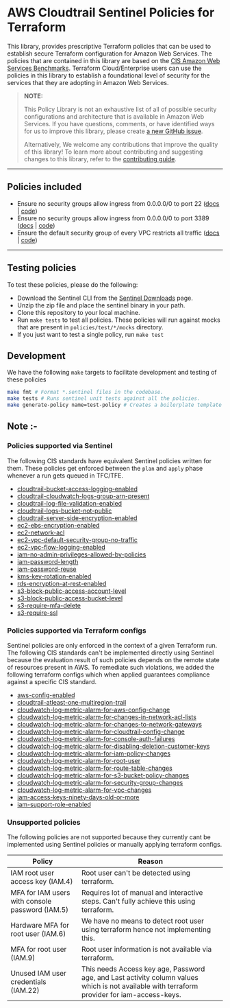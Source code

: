 # AWS Cloudtrail Sentinel Policies for Terraform
This library, provides prescriptive Terraform policies that can be used to establish secure Terraform configuration for Amazon Web Services. The policies that are contained in this library are based on the [CIS Amazon Web Services Benchmarks](https://www.cisecurity.org/benchmark/amazon_web_services). Terraform Cloud/Enterprise users can use the policies in this library to establish a foundational level of security for the services that they are adopting in Amazon Web Services.

> **NOTE:**
>
> This Policy Library is not an exhaustive list of all of possible security configurations and architecture that is available in Amazon Web Services. If you have questions, comments, or have identified ways for us to improve this library, please create [a new GitHub issue](https://github.com/hashicorp/policy-library-aws-networking-terraform/issues/new/choose).
>
> Alternatively, We welcome any contributions that improve the quality of this library! To learn more about contributing and suggesting changes to this library, refer to the [contributing guide](https://github.com/hashicorp/policy-library-aws-networking-terraform/blob/main/CONTRIBUTING.md).

---

## Policies included

-  Ensure no security groups allow ingress from 0.0.0.0/0 to port 22 ([docs](https://github.com/hashicorp/policy-library-aws-networking-terraform/blob/main/docs/policies/deny-public-ssh-acl-rules.md) | [code](https://github.com/hashicorp/policy-library-aws-networking-terraform/blob/main/policies/deny-public-ssh-acl-rules/deny-public-ssh-acl-rules.sentinel))
-  Ensure no security groups allow ingress from 0.0.0.0/0 to port 3389 ([docs](https://github.com/hashicorp/policy-library-aws-networking-terraform/blob/main/docs/policies/deny-public-rdp-acl-rules.md) | [code](https://github.com/hashicorp/policy-library-aws-networking-terraform/blob/main/policies/deny-public-rdp-acl-rules/deny-public-rdp-acl-rules.sentinel))
-  Ensure the default security group of every VPC restricts all traffic ([docs](https://github.com/hashicorp/policy-library-aws-networking-terraform/blob/main/docs/policies/restrict-all-vpc-traffic-acl-rules.md) | [code](https://github.com/hashicorp/policy-library-aws-networking-terraform/blob/main/policies/restrict-all-vpc-traffic-acl-rules/restrict-all-vpc-traffic-acl-rules.sentinel))

---


## Testing policies

To test these policies, please do the following:

- Download the Sentinel CLI from the [Sentinel Downloads](https://docs.hashicorp.com/sentinel/install) page.
- Unzip the zip file and place the sentinel binary in your path.
- Clone this repository to your local machine.
- Run `make tests` to test all policies. These policies will run against mocks that are present in `policies/test/*/mocks` directory.
- If you just want to test a single policy, run `make test`

## Development

We have the following `make` targets to facilitate development and testing of these policies

```bash
make fmt # Format *.sentinel files in the codebase.
make tests # Runs sentinel unit tests against all the policies.
make generate-policy name=test-policy # Creates a boilerplate template according to best practices to get started with authoring policies
```

## Note :- 

### Policies supported via Sentinel

The following CIS standards have equivalent Sentinel policies written for them. These policies get enforced between the `plan` and `apply` phase whenever a run gets queued in TFC/TFE.

- [cloudtrail-bucket-access-logging-enabled](./docs/policies/cloudtrail-bucket-access-logging-enabled.md)
- [cloudtrail-cloudwatch-logs-group-arn-present](./docs/policies/cloudtrail-cloudwatch-logs-group-arn-present.md)
- [cloudtrail-log-file-validation-enabled](./docs/policies/cloudtrail-log-file-validation-enabled.md)
- [cloudtrail-logs-bucket-not-public](./docs/policies/cloudtrail-logs-bucket-not-public.md)
- [cloudtrail-server-side-encryption-enabled](./docs/policies/cloudtrail-server-side-encryption-enabled.md)
- [ec2-ebs-encryption-enabled](./docs/policies/ec2-ebs-encryption-enabled.md)
- [ec2-network-acl](./docs/policies/ec2-network-acl.md)
- [ec2-vpc-default-security-group-no-traffic](./docs/policies/ec2-vpc-default-security-group-no-traffic.md)
- [ec2-vpc-flow-logging-enabled](./docs/policies/ec2-vpc-flow-logging-enabled.md)
- [iam-no-admin-privileges-allowed-by-policies](./docs/policies/iam-no-admin-privileges-allowed-by-policies.md)
- [iam-password-length](./docs/policies/iam-password-length.md)
- [iam-password-reuse](./docs/policies/iam-password-reuse.md)
- [kms-key-rotation-enabled](./docs/policies/kms-key-rotation-enabled.md)
- [rds-encryption-at-rest-enabled](./docs/policies/rds-encryption-at-rest-enabled.md)
- [s3-block-public-access-account-level](./docs/policies/s3-block-public-access-account-level.md)
- [s3-block-public-access-bucket-level](./docs/policies/s3-block-public-access-bucket-level.md)
- [s3-require-mfa-delete](./docs/policies/s3-require-mfa-delete.md)
- [s3-require-ssl](./docs/policies/s3-require-ssl.md)


### Policies supported via Terraform configs

Sentinel policies are only enforced in the context of a given Terraform run. The following CIS standards can't be implemented directly using Sentinel because the evaluation result of such policies depends on the remote state of resources present in AWS. To remediate such violations, we added the following terraform configs which when applied guarantees compliance against a specific CIS standard.

- [aws-config-enabled](./docs/manual-policies/aws-config-enabled.md)
- [cloudtrail-atleast-one-multiregion-trail](./docs/manual-policies/cloudtrail-atleast-one-multiregion-trail.md)
- [cloudwatch-log-metric-alarm-for-aws-config-change](./docs/manual-policies/cloudwatch-log-metric-alarm-for-aws-config-change.md)
- [cloudwatch-log-metric-alarm-for-changes-in-network-acl-lists](./docs/manual-policies/cloudwatch-log-metric-alarm-for-changes-in-network-acl-lists.md)
- [cloudwatch-log-metric-alarm-for-changes-to-network-gateways](./docs/manual-policies/cloudwatch-log-metric-alarm-for-changes-to-network-gateways.md)
- [cloudwatch-log-metric-alarm-for-cloudtrail-config-change](./docs/manual-policies/cloudwatch-log-metric-alarm-for-cloudtrail-config-change.md)
- [cloudwatch-log-metric-alarm-for-console-auth-failures](./docs/manual-policies/cloudwatch-log-metric-alarm-for-console-auth-failures.md)
- [cloudwatch-log-metric-alarm-for-disabling-deletion-customer-keys](./docs/manual-policies/cloudwatch-log-metric-alarm-for-disabling-deletion-customer-keys.md)
- [cloudwatch-log-metric-alarm-for-iam-policy-changes](./docs/manual-policies/cloudwatch-log-metric-alarm-for-iam-policy-changes.md)
- [cloudwatch-log-metric-alarm-for-root-user](./docs/manual-policies/cloudwatch-log-metric-alarm-for-root-user.md)
- [cloudwatch-log-metric-alarm-for-route-table-changes](./docs/manual-policies/cloudwatch-log-metric-alarm-for-route-table-changes.md)
- [cloudwatch-log-metric-alarm-for-s3-bucket-policy-changes](./docs/manual-policies/cloudwatch-log-metric-alarm-for-s3-bucket-policy-changes.md)
- [cloudwatch-log-metric-alarm-for-security-group-changes](./docs/manual-policies/cloudwatch-log-metric-alarm-for-security-group-changes.md)
- [cloudwatch-log-metric-alarm-for-vpc-changes](./docs/manual-policies/cloudwatch-log-metric-alarm-for-vpc-changes.md)
- [iam-access-keys-ninety-days-old-or-more](./docs/manual-policies/iam-access-keys-ninety-days-old-or-more.md)
- [iam-support-role-enabled](./docs/manual-policies/iam-support-role-enabled.md)


### Unsupported policies

The following policies are not supported because they currently cant be implemented using Sentinel policies or manually applying terraform configs.

| Policy                                  | Reason                                                                                                                   |
|-----------------------------------------|--------------------------------------------------------------------------------------------------------------------------|
| IAM root user access key (IAM.4)       |  Root user can't be detected using terraform.                                      |
| MFA for IAM users with console password (IAM.5) | Requires lot of manual and interactive steps. Can't fully achieve this using terraform. |
| Hardware MFA for root user (IAM.6)     | We have no means to detect root user using terraform hence not implementing this.                                        |
| MFA for root user (IAM.9)              | Root user information is not available via terraform.                                                          |
| Unused IAM user credentials (IAM.22)   | This needs Access key age, Password age, and Last activity column values which is not available with terraform provider for iam-access-keys. |
